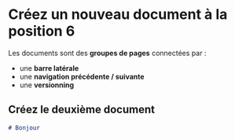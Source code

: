 # Créez un nouveau document à la position 6

Les documents sont des **groupes de pages** connectées par :

- une **barre latérale**
- une **navigation précédente / suivante**
- une **versionning**

## Créez le deuxième document

```md title="docs/hello.md"
# Bonjour
```